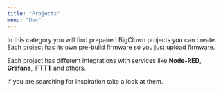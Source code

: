 ```yaml
---
title: "Projects"
menu: "Doc"
---
```


In this category you will find prepaired BigClown projects you can create. Each project has its own pre-build firmware so you just upload firmware.

Each project has different integrations with services like **Node-RED**, **Grafana**, **IFTTT** and others.

If you are searching for inspiration take a look at them.
